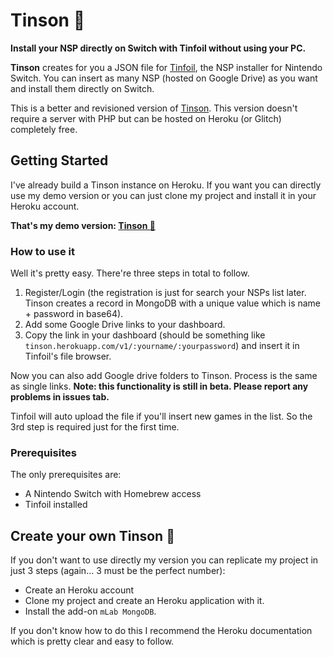 # Tinson 🤖

**Install your NSP directly on Switch with Tinfoil without using your PC.**

**Tinson** creates for you a JSON file for [Tinfoil](http://tinfoil.io), the NSP installer for Nintendo Switch. 
You can insert as many NSP (hosted on Google Drive) as you want and install them directly on Switch.

This is a better and revisioned version of [Tinson](https://github.com/gianemi2/tinson). This version doesn't require a server with PHP but can be hosted on Heroku (or Glitch) completely free.

## Getting Started

I've already build a Tinson instance on Heroku. If you want you can directly use my demo version or you can just clone my project and install it in your Heroku account.

**That's my demo version: [Tinson 🤖](http://tinson.herokuapp.com)**

### How to use it

Well it's pretty easy. There're three steps in total to follow. 

1. Register/Login (the registration is just for search your NSPs list later. Tinson creates a record in MongoDB with a unique value which is name + password in base64).
2. Add some Google Drive links to your dashboard. 
3. Copy the link in your dashboard (should be something like `tinson.herokuapp.com/v1/:yourname/:yourpassword`) and insert it in Tinfoil's file browser. 

Now you can also add Google drive folders to Tinson. Process is the same as single links. **Note: this functionality is still in beta. Please report any problems in issues tab.**

Tinfoil will auto upload the file if you'll insert new games in the list. So the 3rd step is required just for the first time.

### Prerequisites

The only prerequisites are:
* A Nintendo Switch with Homebrew access
* Tinfoil installed

## Create your own Tinson 🤖

If you don't want to use directly my version you can replicate my project in just 3 steps (again... 3 must be the perfect number):

* Create an Heroku account
* Clone my project and create an Heroku application with it.
* Install the add-on `mLab MongoDB`.

If you don't know how to do this I recommend the Heroku documentation which is pretty clear and easy to follow.